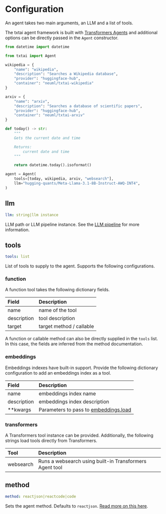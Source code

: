 # Configuration

An agent takes two main arguments, an LLM and a list of tools.

The txtai agent framework is built with [Transformers Agents](https://huggingface.co/docs/transformers/en/agents) and additional options can be directly passed in the `Agent` constructor.

```python
from datetime import datetime

from txtai import Agent

wikipedia = {
    "name": "wikipedia",
    "description": "Searches a Wikipedia database",
    "provider": "huggingface-hub",
    "container": "neuml/txtai-wikipedia"
}

arxiv = {
    "name": "arxiv",
    "description": "Searches a database of scientific papers",
    "provider": "huggingface-hub",
    "container": "neuml/txtai-arxiv"
}

def today() -> str:
    """
    Gets the current date and time

    Returns:
        current date and time
    """

    return datetime.today().isoformat()

agent = Agent(
    tools=[today, wikipedia, arxiv, "websearch"],
    llm="hugging-quants/Meta-Llama-3.1-8B-Instruct-AWQ-INT4",
)
```

## llm

```yaml
llm: string|llm instance
```

LLM path or LLM pipeline instance. See the [LLM pipeline](../../pipeline/text/llm) for more information.

## tools

```yaml
tools: list
```

List of tools to supply to the agent. Supports the following configurations.

### function

A function tool takes the following dictionary fields.

| Field       | Description              |
|:------------|:-------------------------|
| name        | name of the tool         |
| description | tool description         |
| target      | target method / callable |

A function or callable method can also be directly supplied in the `tools` list. In this case, the fields are inferred from the method documentation.

### embeddings

Embeddings indexes have built-in support. Provide the following dictionary configuration to add an embeddings index as a tool.

| Field       | Description                                |
|:------------|:-------------------------------------------|
| name        | embeddings index name                      |
| description | embeddings index description               | 
| **kwargs    | Parameters to pass to [embeddings.load](../../embeddings/methods/#txtai.embeddings.Embeddings.load) |

### transformers

A Transformers tool instance can be provided. Additionally, the following strings load tools directly from Transformers.

| Tool        | Description                                               |
|:------------|:----------------------------------------------------------|
| websearch   | Runs a websearch using built-in Transformers Agent tool   |

## method

```yaml
method: reactjson|reactcode|code
```

Sets the agent method. Defaults to `reactjson`. [Read more on this here](https://huggingface.co/docs/transformers/en/agents#types-of-agents).
